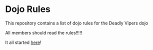 Dojo Rules
==========

This repository contains a list of dojo rules for the Deadly Vipers dojo

All members should read the rules!!!!!

It all started [here](https://github.com/deadlyvipers)!
